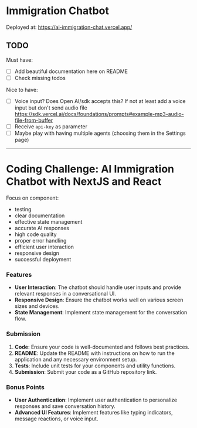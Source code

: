 # Immigration Chatbot

Deployed at: https://ai-immigration-chat.vercel.app/

## TODO

Must have:

- [ ] Add beautiful documentation here on README
- [ ] Check missing todos

Nice to have:

- [ ] Voice input? Does Open AI/sdk accepts this? If not at least add a voice input but don't send audio file https://sdk.vercel.ai/docs/foundations/prompts#example-mp3-audio-file-from-buffer
- [ ] Receive `api-key` as parameter
- [ ] Maybe play with having multiple agents (choosing them in the Settings page)

---

# Coding Challenge: AI Immigration Chatbot with NextJS and React

Focus on component:

- testing
- clear documentation
- effective state management
- accurate AI responses
- high code quality
- proper error handling
- efficient user interaction
- responsive design
- successful deployment

### Features

- **User Interaction**: The chatbot should handle user inputs and provide relevant responses in a conversational UI.
- **Responsive Design**: Ensure the chatbot works well on various screen sizes and devices.
- **State Management**: Implement state management for the conversation flow.

### Submission

1. **Code**: Ensure your code is well-documented and follows best practices.
2. **README**: Update the README with instructions on how to run the application and any necessary environment setup.
3. **Tests**: Include unit tests for your components and utility functions.
4. **Submission**: Submit your code as a GitHub repository link.

### Bonus Points

- **User Authentication**: Implement user authentication to personalize responses and save conversation history.
  <!-- - **Localization**: Add support for multiple languages using a library like next-i18next. -->
  <!-- - **Accessibility**: Ensure the chatbot is fully accessible and complies with WCAG guidelines. -->
- **Advanced UI Features**: Implement features like typing indicators, message reactions, or voice input.
<!-- - **Deployment**: Deploy the application to a cloud service (e.g., Vercel, Netlify) and provide a live demo link. -->
